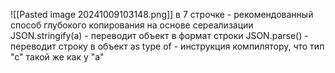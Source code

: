 ![[Pasted image 20241009103148.png]]
в 7 строчке - рекомендованный способ глубокого копирования на основе сереализации
JSON.stringify(а) - переводит объект в формат строки
JSON.parse() - переводит строку в объект
as  type of  - инструкция компилятору, что тип "с" такой же как у "а"